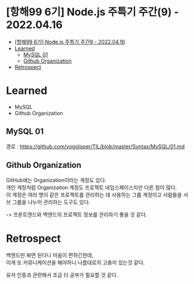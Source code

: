 # [항해99 6기] Node.js 주특기 주간(9) - 2022.04.16

<!-- TOC -->

- [[항해99 6기] Node.js 주특기 주간9 - 2022.04.16](#%ED%95%AD%ED%95%B499-6%EA%B8%B0-nodejs-%EC%A3%BC%ED%8A%B9%EA%B8%B0-%EC%A3%BC%EA%B0%849---20220416)
- [Learned](#learned)
  - [MySQL 01](#mysql-01)
  - [Github Organization](#github-organization)
- [Retrospect](#retrospect)

<!-- /TOC -->

# Learned
- MySQL
- Github Organization

## MySQL 01
경로 : https://github.com/yogoloper/TIL/blob/master/Syntax/MySQL/01.md

## Github Organization
GitHub에는 Organization이라는 계정도 있다.  
개인 계정처럼 Organizaiton 계정도 프로젝트 네임스페이스지만 다른 점이 많다.  
이 계정은 여러 명이 같은 프로젝트를 관리하는 데 사용하는 그룹 계정이고 사람들을 서브 그룹을 나누어 관리하는 도구도 있다.

-> 프론트엔드와 백엔드의 프로젝트 정보를 관리하기 좋을 것 같다.

# Retrospect
백엔드만 짜면 된다니 마음이 편하긴한데,  
이게 또 커뮤니케이션을 해야하니 나름대로의 고충이 있는것 같다.

유저 인증과 관련해서 조금 더 공부가 필요할 것 같다.